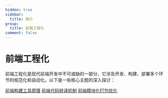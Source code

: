 ```yaml
---
hidden: true
sidebar:
  title: 简介
group:
  title: 前端工程化
comment: false
---
```


# 前端工程化

前端工程化是现代前端开发中不可或缺的一部分，它涉及开发、构建、部署多个环节的规范化和自动化。以下是一些核心主题的深入探讨：

[前端构建工具原理](./build-tools.md)
[前端代码转译机制](./code-transform.md)
[前端模块化打包优化](./module-bundle.md)
